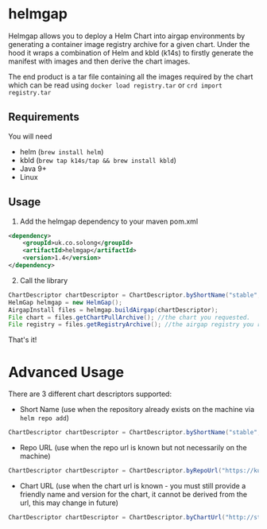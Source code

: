 # helmgap

Helmgap allows you to deploy a Helm Chart into airgap environments by generating a container image registry archive for a given chart. Under the hood it wraps a combination of Helm and kbld (k14s) to firstly generate the manifest with images and then derive the chart images.

The end product is a tar file containing all the images required by the chart which can be read using `docker load registry.tar` or `crd import registry.tar`

## Requirements
You will need 
- helm (`brew install helm`)
- kbld (`brew tap k14s/tap && brew install kbld`)
- Java 9+
- Linux

## Usage

1. Add the helmgap dependency to your maven pom.xml
```xml
<dependency>
    <groupId>uk.co.solong</groupId>
    <artifactId>helmgap</artifactId>
    <version>1.4</version>
</dependency>
```

2. Call the library
```java
ChartDescriptor chartDescriptor = ChartDescriptor.byShortName("stable", "hackmd", "0.1.0");
HelmGap helmgap = new HelmGap();
AirgapInstall files = helmgap.buildAirgap(chartDescriptor);
File chart = files.getChartPullArchive(); //the chart you requested.
File registry = files.getRegistryArchive(); //the airgap registry you requested.
```

That's it!
# Advanced Usage
There are 3 different chart descriptors supported:
- Short Name (use when the repository already exists on the machine via `helm repo add`)
```java
ChartDescriptor chartDescriptor = ChartDescriptor.byShortName("stable", "hackmd", "0.1.0");
```
- Repo URL (use when the repo url is known but not necessarily on the machine)
```java
ChartDescriptor chartDescriptor = ChartDescriptor.byRepoUrl("https://kubernetes-charts.storage.googleapis.com", "hackmd", "0.1.0");
```
- Chart URL (use when the chart url is known - you must still provide a friendly name and version for the chart, it cannot be derived from the url, this may change in future)
```java
ChartDescriptor chartDescriptor = ChartDescriptor.byChartUrl("http://storage.googleapis.com/kubernetes-charts/dask-1.1.0.tgz", "dask", "1.1.0");
```
